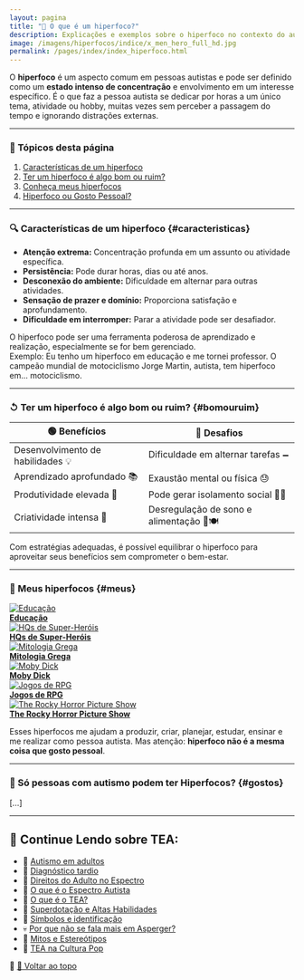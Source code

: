 ```yaml
---
layout: pagina
title: "🧠 O que é um hiperfoco?"
description: Explicações e exemplos sobre o hiperfoco no contexto do autismo.
image: /imagens/hiperfocos/indice/x_men_hero_full_hd.jpg
permalink: /pages/index/index_hiperfoco.html
---
```


O **hiperfoco** é um aspecto comum em pessoas autistas e pode ser definido como um **estado intenso de concentração** e envolvimento em um interesse específico. É o que faz a pessoa autista se dedicar por horas a um único tema, atividade ou hobby, muitas vezes sem perceber a passagem do tempo e ignorando distrações externas.

---

### 📌 Tópicos desta página

1. [Características de um hiperfoco](#caracteristicas)  
2. [Ter um hiperfoco é algo bom ou ruim?](#bomouruim)  
3. [Conheça meus hiperfocos](#meus)  
4. [Hiperfoco ou Gosto Pessoal?](#gostos)

---

### 🔍 Características de um hiperfoco {#caracteristicas}

- **Atenção extrema:** Concentração profunda em um assunto ou atividade específica.  
- **Persistência:** Pode durar horas, dias ou até anos.  
- **Desconexão do ambiente:** Dificuldade em alternar para outras atividades.  
- **Sensação de prazer e domínio:** Proporciona satisfação e aprofundamento.  
- **Dificuldade em interromper:** Parar a atividade pode ser desafiador.

O hiperfoco pode ser uma ferramenta poderosa de aprendizado e realização, especialmente se for bem gerenciado.  
Exemplo: Eu tenho um hiperfoco em educação e me tornei professor. O campeão mundial de motociclismo Jorge Martin, autista, tem hiperfoco em... motociclismo.

---

### ↺ Ter um hiperfoco é algo bom ou ruim? {#bomouruim}

| 🟢 **Benefícios**                   | 🔴 **Desafios**                                 |
|------------------------------------|------------------------------------------------|
| Desenvolvimento de habilidades 💡  | Dificuldade em alternar tarefas 🗕️             |
| Aprendizado aprofundado 📚         | Exaustão mental ou física 😓                   |
| Produtividade elevada 🚀           | Pode gerar isolamento social 🤝❌              |
| Criatividade intensa 🎨            | Desregulação de sono e alimentação 🛌🍽️       |

Com estratégias adequadas, é possível equilibrar o hiperfoco para aproveitar seus benefícios sem comprometer o bem-estar.

---

### 🎯 Meus hiperfocos {#meus}

<div class="grid grid-cols-1 sm:grid-cols-2 md:grid-cols-3 gap-8 justify-items-center px-4 py-8">

  <!-- Educação -->
  <div class="text-center">
    <a href="/pages/hiperfocos/educacao/index_educacao.html">
      <img src="/imagens/hiperfocos/indice/educacao.png" alt="Educação" title="Educação"
        class="w-full max-w-xs h-[300px] object-cover rounded shadow-md hover:scale-105 transition-transform duration-300">
    </a><br>
    <strong><a href="/pages/hiperfocos/educacao/index_educacao.html" class="text-blue-700 hover:underline">Educação</a></strong>
  </div>

  <!-- HQs -->
  <div class="text-center">
    <a href="/pages/hiperfocos/quadrinhos/index_sh.html">
      <img src="/imagens/hiperfocos/indice/hqs.png" alt="HQs de Super-Heróis" title="HQs de Super-Heróis"
        class="w-full max-w-xs h-[300px] object-cover rounded shadow-md hover:scale-105 transition-transform duration-300">
    </a><br>
    <strong><a href="/pages/hiperfocos/quadrinhos/index_sh.html" class="text-blue-700 hover:underline">HQs de Super-Heróis</a></strong>
  </div>

  <!-- Mitologia Grega -->
  <div class="text-center">
    <a href="/pages/hiperfocos/grecia/index_grecia.html">
      <img src="/imagens/hiperfocos/indice/mitologia.png" alt="Mitologia Grega" title="Mitologia Grega"
        class="w-full max-w-xs h-[300px] object-cover rounded shadow-md hover:scale-105 transition-transform duration-300">
    </a><br>
    <strong><a href="/pages/hiperfocos/grecia/index_grecia.html" class="text-blue-700 hover:underline">Mitologia Grega</a></strong>
  </div>

  <!-- Moby Dick -->
  <div class="text-center">
    <a href="/pages/hiperfocos/moby_dick/index_moby.html">
      <img src="/imagens/hiperfocos/indice/moby_dick.png" alt="Moby Dick" title="Moby Dick"
        class="w-full max-w-xs h-[300px] object-cover rounded shadow-md hover:scale-105 transition-transform duration-300">
    </a><br>
    <strong><a href="/pages/hiperfocos/moby_dick/index_moby.html" class="text-blue-700 hover:underline">Moby Dick</a></strong>
  </div>

  <!-- RPG -->
  <div class="text-center">
    <a href="/pages/hiperfocos/rpg/index_rpg.html">
      <img src="/imagens/hiperfocos/indice/rpg.png" alt="Jogos de RPG" title="Jogos de RPG"
        class="w-full max-w-xs h-[300px] object-cover rounded shadow-md hover:scale-105 transition-transform duration-300">
    </a><br>
    <strong><a href="/pages/hiperfocos/rpg/index_rpg.html" class="text-blue-700 hover:underline">Jogos de RPG</a></strong>
  </div>

  <!-- Rocky Horror -->
  <div class="text-center">
    <a href="/pages/hiperfocos/rockyhorror/index_rockyhorror.html">
      <img src="/imagens/hiperfocos/indice/rocky_horror.png" alt="The Rocky Horror Picture Show" title="Rocky Horror"
        class="w-full max-w-xs h-[300px] object-cover rounded shadow-md hover:scale-105 transition-transform duration-300">
    </a><br>
    <strong><a href="/pages/hiperfocos/rockyhorror/index_rockyhorror.html" class="text-blue-700 hover:underline">The Rocky Horror Picture Show</a></strong>
  </div>

</div>

Esses hiperfocos me ajudam a produzir, criar, planejar, estudar, ensinar e me realizar como pessoa autista. Mas atenção: **hiperfoco não é a mesma coisa que gosto pessoal**.

---

### 🔎 Só pessoas com autismo podem ter Hiperfocos? {#gostos}

[...]

---

<h2 class="text-xl font-semibold text-[#007A33] mt-12 mb-4">🔎 Continue Lendo sobre TEA:</h2>

<ul class="list-disc list-inside mb-4">
  <li>🌻 <a href="/pages/index/index_tea_adultos.html" class="text-[#2D9CDB] underline">Autismo em adultos</a></li>
  <li>📌 <a href="/pages/autismo/diagnosticotardio.html" class="text-[#2D9CDB] underline">Diagnóstico tardio</a></li>
  <li>📌 <a href="/pages/autismo/direitos.html" class="text-[#2D9CDB] underline">Direitos do Adulto no Espectro</a></li>
  <li>🌈 <a href="/pages/autismo/espectro.html" class="text-[#2D9CDB] underline">O que é o Espectro Autista</a></li>
  <li>🌻 <a href="/pages/autismo/autismo.html" class="text-[#2D9CDB] underline">O que é o TEA?</a></li>
  <li>🧠 <a href="/pages/autismo/habilidades.html" class="text-[#2D9CDB] underline">Superdotação e Altas Habilidades</a></li>
  <li>🎨 <a href="/pages/autismo/identificadao.html" class="text-[#2D9CDB] underline">Símbolos e identificação</a></li>
  <li>💀 <a href="/pages/autismo/asperger.html" class="text-[#2D9CDB] underline">Por que não se fala mais em Asperger?</a></li>
  <li>📌 <a href="/pages/autismo/mitos.html" class="text-[#2D9CDB] underline">Mitos e Estereótipos</a></li>
  <li>📌 <a href="/pages/autismo/shtea.html" class="text-[#2D9CDB] underline">TEA na Cultura Pop</a></li>
</ul>

📌 [🔼 Voltar ao topo](#top)
